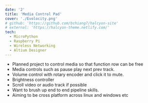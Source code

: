 ```yaml
---
date: '2'
title: 'Media Control Pad'
cover: './Evolocity.png'
# github: 'https://github.com/bchiang7/halcyon-site'
# external: 'https://halcyon-theme.netlify.com/'
tech:
  - MicroPython
  - Raspberry Pi
  - Wireless Networking
  - Altium Designer
---
```


- Planned project to control media so that function row can be free
- Media controls such as pause play next prev track.
- Volume control with rotary encoder and click it to mute.
- Brightness controller
- Scroll video or audio track if possible
- Want to brush up end to end pipeline skills.
- Aiming to be cross platform across linux and windows etc
